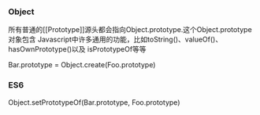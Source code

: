 ### Object
所有普通的[[Prototype]]源头都会指向Object.prototype.这个Object.prototype对象包含
Javascript中许多通用的功能，比如toString()、valueOf()、hasOwnPrototype()以及
isPrototypeOf等等


Bar.prototype = Object.create(Foo.prototype)

### ES6

Object.setPrototypeOf(Bar.prototype, Foo.prototype)
